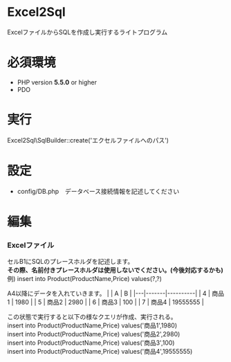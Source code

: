 Excel2Sql
=========

ExcelファイルからSQLを作成し実行するライトプログラム

必須環境
============
- PHP version **5.5.0** or higher
- PDO

実行
===========

Excel2Sql\SqlBuilder::create('エクセルファイルへのパス')


設定
===========
- config/DB.php　データベース接続情報を記述してください

編集
===========
### Excelファイル

セルB1にSQLのプレースホルダを記述します。  
**その際、名前付きプレースホルダは使用しないでください。(今後対応するかも)**
例) insert into Product(ProductName,Price) values(?,?)
  
A4以降にデータを入れていきます。
|   | A     | B        |
|---|-------|----------|
| 4 | 商品1 | 1980     |
| 5 | 商品2 | 2980     |
| 6 | 商品3 | 100      |
| 7 | 商品4 | 19555555 |

この状態で実行すると以下の様なクエリが作成、実行される。  
insert into Product(ProductName,Price) values('商品1',1980)  
insert into Product(ProductName,Price) values('商品2',2980)  
insert into Product(ProductName,Price) values('商品3',100)  
insert into Product(ProductName,Price) values('商品4',19555555)  

